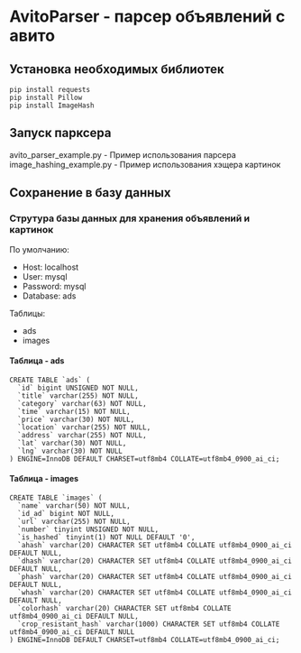 # AvitoParser - парсер объявлений с авито

## Установка необходимых библиотек

```
pip install requests
pip install Pillow
pip install ImageHash
```

## Запуск парксера

avito_parser_example.py - Пример использования парсера
image_hashing_example.py - Пример использования хэщера картинок

## Сохранение в базу данных

### Струтура базы данных для хранения объявлений и картинок

По умолчанию: 
* Host: localhost
* User: mysql
* Password: mysql
* Database: ads

Таблицы:
* ads
* images

#### Таблица - ads
```buildoutcfg
CREATE TABLE `ads` (
  `id` bigint UNSIGNED NOT NULL,
  `title` varchar(255) NOT NULL,
  `category` varchar(63) NOT NULL,
  `time` varchar(15) NOT NULL,
  `price` varchar(30) NOT NULL,
  `location` varchar(255) NOT NULL,
  `address` varchar(255) NOT NULL,
  `lat` varchar(30) NOT NULL,
  `lng` varchar(30) NOT NULL
) ENGINE=InnoDB DEFAULT CHARSET=utf8mb4 COLLATE=utf8mb4_0900_ai_ci;
```

#### Таблица - images

```buildoutcfg
CREATE TABLE `images` (
  `name` varchar(50) NOT NULL,
  `id_ad` bigint NOT NULL,
  `url` varchar(255) NOT NULL,
  `number` tinyint UNSIGNED NOT NULL,
  `is_hashed` tinyint(1) NOT NULL DEFAULT '0',
  `ahash` varchar(20) CHARACTER SET utf8mb4 COLLATE utf8mb4_0900_ai_ci DEFAULT NULL,
  `dhash` varchar(20) CHARACTER SET utf8mb4 COLLATE utf8mb4_0900_ai_ci DEFAULT NULL,
  `phash` varchar(20) CHARACTER SET utf8mb4 COLLATE utf8mb4_0900_ai_ci DEFAULT NULL,
  `whash` varchar(20) CHARACTER SET utf8mb4 COLLATE utf8mb4_0900_ai_ci DEFAULT NULL,
  `colorhash` varchar(20) CHARACTER SET utf8mb4 COLLATE utf8mb4_0900_ai_ci DEFAULT NULL,
  `crop_resistant_hash` varchar(1000) CHARACTER SET utf8mb4 COLLATE utf8mb4_0900_ai_ci DEFAULT NULL
) ENGINE=InnoDB DEFAULT CHARSET=utf8mb4 COLLATE=utf8mb4_0900_ai_ci;
```